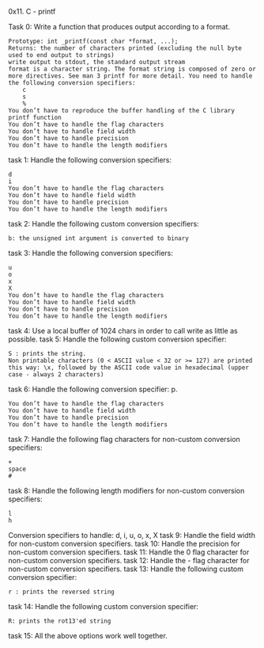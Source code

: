 0x11. C - printf

Task 0: Write a function that produces output according to a format.

    Prototype: int _printf(const char *format, ...);
    Returns: the number of characters printed (excluding the null byte used to end output to strings)
    write output to stdout, the standard output stream
    format is a character string. The format string is composed of zero or more directives. See man 3 printf for more detail. You need to handle the following conversion specifiers:
        c
        s
        %
    You don’t have to reproduce the buffer handling of the C library printf function
    You don’t have to handle the flag characters
    You don’t have to handle field width
    You don’t have to handle precision
    You don’t have to handle the length modifiers
task 1: Handle the following conversion specifiers:

    d
    i
    You don’t have to handle the flag characters
    You don’t have to handle field width
    You don’t have to handle precision
    You don’t have to handle the length modifiers
task 2: Handle the following custom conversion specifiers:

    b: the unsigned int argument is converted to binary
task 3: Handle the following conversion specifiers:

    u
    o
    x
    X
    You don’t have to handle the flag characters
    You don’t have to handle field width
    You don’t have to handle precision
    You don’t have to handle the length modifiers
task 4: Use a local buffer of 1024 chars in order to call write as little as possible.
task 5: Handle the following custom conversion specifier:

    S : prints the string.
    Non printable characters (0 < ASCII value < 32 or >= 127) are printed this way: \x, followed by the ASCII code value in hexadecimal (upper case - always 2 characters)
task 6: Handle the following conversion specifier: p.

    You don’t have to handle the flag characters
    You don’t have to handle field width
    You don’t have to handle precision
    You don’t have to handle the length modifiers
task 7: Handle the following flag characters for non-custom conversion specifiers:

    +
    space
    #
task 8: Handle the following length modifiers for non-custom conversion specifiers:

    l
    h

Conversion specifiers to handle: d, i, u, o, x, X
task 9: Handle the field width for non-custom conversion specifiers.
task 10: Handle the precision for non-custom conversion specifiers.
task 11: Handle the 0 flag character for non-custom conversion specifiers.
task 12: Handle the - flag character for non-custom conversion specifiers.
task 13: Handle the following custom conversion specifier:

    r : prints the reversed string
task 14: Handle the following custom conversion specifier:

    R: prints the rot13'ed string
task 15: All the above options work well together.
